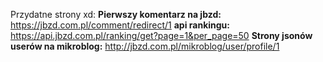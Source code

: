 Przydatne strony xd:
**Pierwszy komentarz na jbzd:**
https://jbzd.com.pl/comment/redirect/1
**api rankingu:**
https://api.jbzd.com.pl/ranking/get?page=1&per_page=50
**Strony jsonów userów na mikroblog:**
http://jbzd.com.pl/mikroblog/user/profile/1

